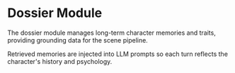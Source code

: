# Dossier Module

The dossier module manages long-term character memories and traits, providing grounding data for the scene pipeline.

Retrieved memories are injected into LLM prompts so each turn reflects the character's history and psychology.
